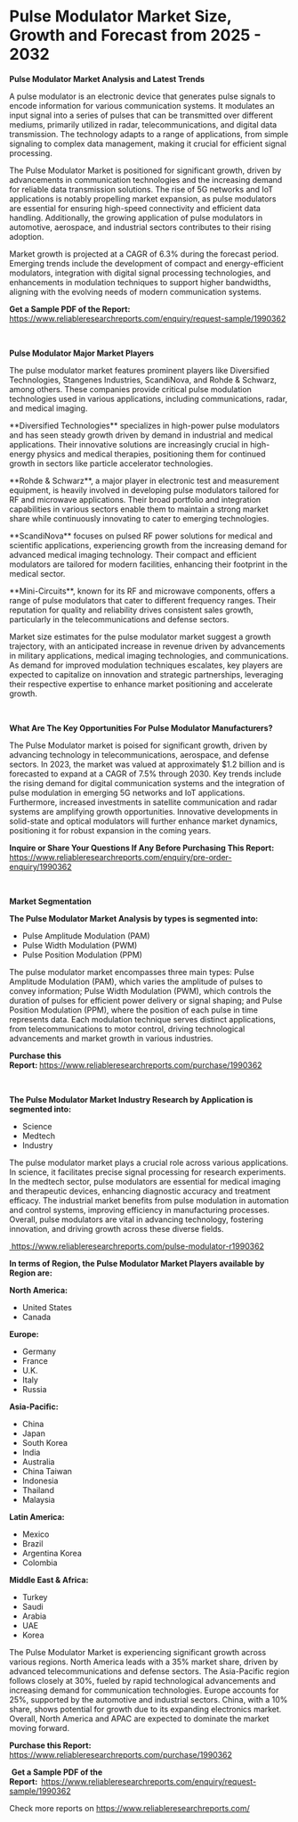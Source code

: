 <p><h1>Pulse Modulator Market Size, Growth and Forecast from 2025 - 2032</h1></p><p><strong>Pulse Modulator Market Analysis and Latest Trends</strong></p>
<p><p>A pulse modulator is an electronic device that generates pulse signals to encode information for various communication systems. It modulates an input signal into a series of pulses that can be transmitted over different mediums, primarily utilized in radar, telecommunications, and digital data transmission. The technology adapts to a range of applications, from simple signaling to complex data management, making it crucial for efficient signal processing.</p><p>The Pulse Modulator Market is positioned for significant growth, driven by advancements in communication technologies and the increasing demand for reliable data transmission solutions. The rise of 5G networks and IoT applications is notably propelling market expansion, as pulse modulators are essential for ensuring high-speed connectivity and efficient data handling. Additionally, the growing application of pulse modulators in automotive, aerospace, and industrial sectors contributes to their rising adoption.</p><p>Market growth is projected at a CAGR of 6.3% during the forecast period. Emerging trends include the development of compact and energy-efficient modulators, integration with digital signal processing technologies, and enhancements in modulation techniques to support higher bandwidths, aligning with the evolving needs of modern communication systems.</p></p>
<p><strong>Get a Sample PDF of the Report:&nbsp;</strong> <a href="https://www.reliableresearchreports.com/enquiry/request-sample/1990362?utm_campaign=2652&utm_medium=2&utm_source=Github&utm_content=ia&utm_term=07042025&utm_id=pulse-modulator">https://www.reliableresearchreports.com/enquiry/request-sample/1990362</a></p>
<p>&nbsp;</p>
<p><strong>Pulse Modulator Major Market Players</strong></p>
<p><p>The pulse modulator market features prominent players like Diversified Technologies, Stangenes Industries, ScandiNova, and Rohde & Schwarz, among others. These companies provide critical pulse modulation technologies used in various applications, including communications, radar, and medical imaging.</p><p>**Diversified Technologies** specializes in high-power pulse modulators and has seen steady growth driven by demand in industrial and medical applications. Their innovative solutions are increasingly crucial in high-energy physics and medical therapies, positioning them for continued growth in sectors like particle accelerator technologies.</p><p>**Rohde & Schwarz**, a major player in electronic test and measurement equipment, is heavily involved in developing pulse modulators tailored for RF and microwave applications. Their broad portfolio and integration capabilities in various sectors enable them to maintain a strong market share while continuously innovating to cater to emerging technologies.</p><p>**ScandiNova** focuses on pulsed RF power solutions for medical and scientific applications, experiencing growth from the increasing demand for advanced medical imaging technology. Their compact and efficient modulators are tailored for modern facilities, enhancing their footprint in the medical sector.</p><p>**Mini-Circuits**, known for its RF and microwave components, offers a range of pulse modulators that cater to different frequency ranges. Their reputation for quality and reliability drives consistent sales growth, particularly in the telecommunications and defense sectors.</p><p>Market size estimates for the pulse modulator market suggest a growth trajectory, with an anticipated increase in revenue driven by advancements in military applications, medical imaging technologies, and communications. As demand for improved modulation techniques escalates, key players are expected to capitalize on innovation and strategic partnerships, leveraging their respective expertise to enhance market positioning and accelerate growth.</p></p>
<p>&nbsp;</p>
<p><strong>What Are The Key Opportunities For Pulse Modulator Manufacturers?</strong></p>
<p><p>The Pulse Modulator market is poised for significant growth, driven by advancing technology in telecommunications, aerospace, and defense sectors. In 2023, the market was valued at approximately $1.2 billion and is forecasted to expand at a CAGR of 7.5% through 2030. Key trends include the rising demand for digital communication systems and the integration of pulse modulation in emerging 5G networks and IoT applications. Furthermore, increased investments in satellite communication and radar systems are amplifying growth opportunities. Innovative developments in solid-state and optical modulators will further enhance market dynamics, positioning it for robust expansion in the coming years.</p></p>
<p><strong>Inquire or Share Your Questions If Any Before Purchasing This Report:</strong> <a href="https://www.reliableresearchreports.com/enquiry/pre-order-enquiry/1990362?utm_campaign=2652&utm_medium=2&utm_source=Github&utm_content=ia&utm_term=07042025&utm_id=pulse-modulator">https://www.reliableresearchreports.com/enquiry/pre-order-enquiry/1990362</a></p>
<p>&nbsp;</p>
<p><strong>Market Segmentation</strong></p>
<p><strong>The Pulse Modulator Market Analysis by types is segmented into:</strong></p>
<p><ul><li>Pulse Amplitude Modulation (PAM)</li><li>Pulse Width Modulation (PWM)</li><li>Pulse Position Modulation (PPM)</li></ul></p>
<p><p>The pulse modulator market encompasses three main types: Pulse Amplitude Modulation (PAM), which varies the amplitude of pulses to convey information; Pulse Width Modulation (PWM), which controls the duration of pulses for efficient power delivery or signal shaping; and Pulse Position Modulation (PPM), where the position of each pulse in time represents data. Each modulation technique serves distinct applications, from telecommunications to motor control, driving technological advancements and market growth in various industries.</p></p>
<p><strong>Purchase this Report:&nbsp;</strong><a href="https://www.reliableresearchreports.com/purchase/1990362?utm_campaign=2652&utm_medium=2&utm_source=Github&utm_content=ia&utm_term=07042025&utm_id=pulse-modulator">https://www.reliableresearchreports.com/purchase/1990362</a></p>
<p>&nbsp;</p>
<p><strong>The Pulse Modulator Market Industry Research by Application is segmented into:</strong></p>
<p><ul><li>Science</li><li>Medtech</li><li>Industry</li></ul></p>
<p><p>The pulse modulator market plays a crucial role across various applications. In science, it facilitates precise signal processing for research experiments. In the medtech sector, pulse modulators are essential for medical imaging and therapeutic devices, enhancing diagnostic accuracy and treatment efficacy. The industrial market benefits from pulse modulation in automation and control systems, improving efficiency in manufacturing processes. Overall, pulse modulators are vital in advancing technology, fostering innovation, and driving growth across these diverse fields.</p></p>
<p><a href="https://www.reliableresearchreports.com/pulse-modulator-r1990362?utm_campaign=2652&utm_medium=2&utm_source=Github&utm_content=ia&utm_term=07042025&utm_id=pulse-modulator">&nbsp;https://www.reliableresearchreports.com/pulse-modulator-r1990362</a></p>
<p><strong>In terms of Region, the Pulse Modulator Market Players available by Region are:</strong></p>
<p>
    <p> <strong> North America: </strong>
        <ul>
            <li>United States</li>
            <li>Canada</li>
        </ul>
        </p> 
    <p> <strong> Europe: </strong>
        <ul>
            <li>Germany</li>
            <li>France</li>
            <li>U.K.</li>
            <li>Italy</li>
            <li>Russia</li>
        </ul>
        </p> 
    <p> <strong> Asia-Pacific: </strong>
        <ul>
            <li>China</li>
            <li>Japan</li>
            <li>South Korea</li>
            <li>India</li>
            <li>Australia</li>
            <li>China Taiwan</li>
            <li>Indonesia</li>
            <li>Thailand</li>
            <li>Malaysia</li>
        </ul>
        </p> 
    <p> <strong> Latin America: </strong>
        <ul>
            <li>Mexico</li>
            <li>Brazil</li>
            <li>Argentina Korea</li>
            <li>Colombia</li>
        </ul>
        </p> 
    <p> <strong> Middle East & Africa: </strong>
        <ul>
            <li>Turkey</li>
            <li>Saudi</li>
            <li>Arabia</li>
            <li>UAE</li>
            <li>Korea</li>
        </ul>
    </p>
    </p>
<p><p>The Pulse Modulator Market is experiencing significant growth across various regions. North America leads with a 35% market share, driven by advanced telecommunications and defense sectors. The Asia-Pacific region follows closely at 30%, fueled by rapid technological advancements and increasing demand for communication technologies. Europe accounts for 25%, supported by the automotive and industrial sectors. China, with a 10% share, shows potential for growth due to its expanding electronics market. Overall, North America and APAC are expected to dominate the market moving forward.</p></p>
<p><strong>Purchase this Report: </strong><a href="https://www.reliableresearchreports.com/purchase/1990362?utm_campaign=2652&utm_medium=2&utm_source=Github&utm_content=ia&utm_term=07042025&utm_id=pulse-modulator">https://www.reliableresearchreports.com/purchase/1990362</a></p>
<p>&nbsp;<strong>Get a Sample PDF of the Report:&nbsp;&nbsp;</strong><a href="https://www.reliableresearchreports.com/enquiry/request-sample/1990362?utm_campaign=2652&utm_medium=2&utm_source=Github&utm_content=ia&utm_term=07042025&utm_id=pulse-modulator">https://www.reliableresearchreports.com/enquiry/request-sample/1990362</a></p>
<p><strong></strong></p>
<p>Check more reports on <a href="https://www.reliableresearchreports.com/?utm_campaign=2652&utm_medium=2&utm_source=Github&utm_content=ia&utm_term=07042025&utm_id=pulse-modulator">https://www.reliableresearchreports.com/</a></p>